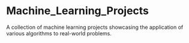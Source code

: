 # Machine_Learning_Projects
A collection of machine learning projects showcasing the application of various algorithms to real-world problems.
